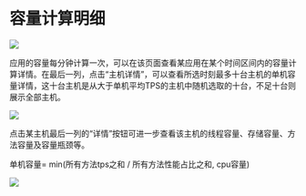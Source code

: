 # 容量计算明细

![](../../image/Operation-Guide/Capacity-Assess/Capacity-Detail1.png)

应用的容量每分钟计算一次，可以在该页面查看某应用在某个时间区间内的容量计算详情。在最后一列，点击“主机详情”，可以查看所选时刻最多十台主机的单机容量详情，这十台主机是从大于单机平均TPS的主机中随机选取的十台，不足十台则展示全部主机。

![](../../image/Operation-Guide/Capacity-Assess/Capacity-Detail2.png)

点击某主机最后一列的“详情”按钮可进一步查看该主机的线程容量、存储容量、方法容量及容量瓶颈等。

单机容量= min(所有方法tps之和 / 所有方法性能占比之和, cpu容量)

![](../../image/Operation-Guide/Capacity-Assess/Capacity-Detail3.png)